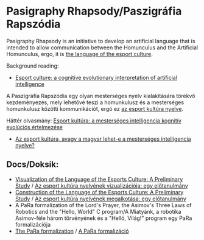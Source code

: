 # Pasigraphy Rhapsody/Paszigráfia Rapszódia

Pasigraphy Rhapsody is an initiative to develop an artificial language that is 
intended to allow communication between the Homunculus and the Artificial 
Homunculus, ergo, it is [the language of the esport culture](https://gitlab.com/nbatfai/pasigraphy-rhapsody/blob/master/para/docs/para_prog_guide.pdf).

Background reading: 
* [Esport culture: a cognitive evolutionary interpretation of artificial intelligence](https://gitlab.com/nbatfai/pasigraphy-rhapsody/blob/master/para/docs/hungarian_mitel.pdf) 

A Paszigráfia Rapszódia egy olyan mesterséges nyelv kialakítására törekvő 
kezdeményezés, mely lehetővé teszi a homunkulusz és a mesterséges homunkulusz 
közötti kommunikációt, ergó ez [az esport kultúra nyelve](https://gitlab.com/nbatfai/pasigraphy-rhapsody/blob/master/para/docs/para_prog_guide.pdf).

Háttér olvasmány: [Esport kultúra: a mesterséges intelligencia kognitív evolúciós értelmezése](https://gitlab.com/nbatfai/pasigraphy-rhapsody/blob/master/para/docs/hungarian_mitel.pdf)
* [Az esport kultúra, avagy a magyar lehet-e a mesterséges intelligencia nyelve?](https://bhaxor.blog.hu/2019/07/31/lehet-e_a_magyar_a_mesterseges_intelligencia_nyelve)

## Docs/Doksik:

* [Visualization of the Language of the Esports Culture: A Preliminary Study](https://gitlab.com/nbatfai/pasigraphy-rhapsody/blob/master/para/docs/vis_prel_para.pdf) / [Az esport kultúra nyelvének vizualizációja: egy előtanulmány](https://gitlab.com/nbatfai/pasigraphy-rhapsody/blob/master/para/docs/vis_prel_para.pdf)
* [Construction of the Language of the Esports Culture: A Preliminary Study](https://gitlab.com/nbatfai/pasigraphy-rhapsody/blob/master/para/docs/con_prel_para.pdf) / [Az esport kultúra nyelvének megalkotása: egy előtanulmány](https://gitlab.com/nbatfai/pasigraphy-rhapsody/blob/master/para/docs/con_prel_para.pdf)
* A PaRa formalization of the Lord's Prayer, the Asimov's Three Laws of Robotics and the "Hello, World" C program/A Miatyánk, a robotika Asimov-féle három törvényének és a "Helló, Világ!" program egy PaRa formalizációja
* [The PaRa formalization](https://gitlab.com/nbatfai/pasigraphy-rhapsody/blob/master/para/docs/para_prog_guide.pdf) / [A PaRa formalizáció](https://gitlab.com/nbatfai/pasigraphy-rhapsody/blob/master/para/docs/para_prog_guide.pdf) 
 